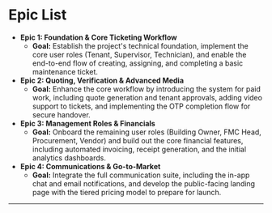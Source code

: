 # **Epic List**

* **Epic 1: Foundation & Core Ticketing Workflow**
    * **Goal:** Establish the project's technical foundation, implement the core user roles (Tenant, Supervisor, Technician), and enable the end-to-end flow of creating, assigning, and completing a basic maintenance ticket.
* **Epic 2: Quoting, Verification & Advanced Media**
    * **Goal:** Enhance the core workflow by introducing the system for paid work, including quote generation and tenant approvals, adding video support to tickets, and implementing the OTP completion flow for secure handover.
* **Epic 3: Management Roles & Financials**
    * **Goal:** Onboard the remaining user roles (Building Owner, FMC Head, Procurement, Vendor) and build out the core financial features, including automated invoicing, receipt generation, and the initial analytics dashboards.
* **Epic 4: Communications & Go-to-Market**
    * **Goal:** Integrate the full communication suite, including the in-app chat and email notifications, and develop the public-facing landing page with the tiered pricing model to prepare for launch.

---